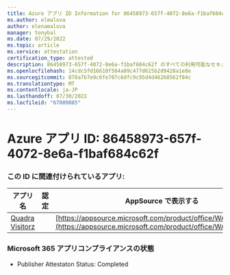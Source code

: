```yaml
---
title: Azure アプリ ID Information for 86458973-657f-4072-8e6a-f1baf684c62f
ms.author: elmalova
author: elenamalova
manager: tonybal
ms.date: 07/29/2022
ms.topic: article
ms.service: attestation
certification_type: attested
description: 86458973-657f-4072-8e6a-f1baf684c62f のすべての利用可能なセキュリティとコンプライアンス情報。
ms.openlocfilehash: 14cdc5fd16610f504a09c477d615b2d9428a1e8e
ms.sourcegitcommit: 878a7b7e9c6fe787c6dfc9c95d4d46268562f84c
ms.translationtype: MT
ms.contentlocale: ja-JP
ms.lasthandoff: 07/30/2022
ms.locfileid: "67089885"
---
```

# <a name="azure-app-id-86458973-657f-4072-8e6a-f1baf684c62f"></a>Azure アプリ ID: 86458973-657f-4072-8e6a-f1baf684c62f


### <a name="apps-associated-with-this-id"></a>この ID に関連付けられているアプリ:
| **アプリ名** | **認定** | **AppSource で表示する** |
|--------------|---------------|-----------------------|
| [Quadra Visitorz](../forward/WA200004199.md) |  | [https://appsource.microsoft.com/product/office/WA200004199](https://appsource.microsoft.com/product/office/WA200004199) |

### <a name="microsoft-365-app-compliance-status"></a>Microsoft 365 アプリコンプライアンスの状態
- Publisher Attestaton Status: Completed
